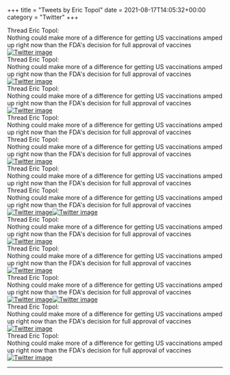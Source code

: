 +++
title = "Tweets by Eric Topol" 
date = 2021-08-17T14:05:32+00:00
category = "Twitter"
+++
<div class="tweet"> 
<div class="profile"> 
Thread Eric Topol: 
</div> 
<div class="tweet-content">Nothing could make more of a difference for getting US vaccinations amped up right now than the FDA's decision for full approval of vaccines</div></div><a href="E8_3_4xXsAMu_84.png"  ><img src="E8_3_4xXsAMu_84.png" alt="Twitter image" ></img></a><div class="tweet"> 
<div class="profile"> 
Thread Eric Topol: 
</div> 
<div class="tweet-content">Nothing could make more of a difference for getting US vaccinations amped up right now than the FDA's decision for full approval of vaccines</div></div><a href="E8_6yN5WEAsjAIH.jpg"  ><img src="E8_6yN5WEAsjAIH.jpg" alt="Twitter image" ></img></a><div class="tweet"> 
<div class="profile"> 
Thread Eric Topol: 
</div> 
<div class="tweet-content">Nothing could make more of a difference for getting US vaccinations amped up right now than the FDA's decision for full approval of vaccines</div></div><a href="E8_9SDWWYAUBXRS.jpg"  ><img src="E8_9SDWWYAUBXRS.jpg" alt="Twitter image" ></img></a><div class="tweet"> 
<div class="profile"> 
Thread Eric Topol: 
</div> 
<div class="tweet-content">Nothing could make more of a difference for getting US vaccinations amped up right now than the FDA's decision for full approval of vaccines</div></div><div class="tweet"> 
<div class="profile"> 
Thread Eric Topol: 
</div> 
<div class="tweet-content">Nothing could make more of a difference for getting US vaccinations amped up right now than the FDA's decision for full approval of vaccines</div></div><a href="E9AJhqHVIAg6tpC.jpg"  ><img src="E9AJhqHVIAg6tpC.jpg" alt="Twitter image" ></img></a><div class="tweet"> 
<div class="profile"> 
Thread Eric Topol: 
</div> 
<div class="tweet-content">Nothing could make more of a difference for getting US vaccinations amped up right now than the FDA's decision for full approval of vaccines</div></div><div class="tweet"> 
<div class="profile"> 
Thread Eric Topol: 
</div> 
<div class="tweet-content">Nothing could make more of a difference for getting US vaccinations amped up right now than the FDA's decision for full approval of vaccines</div></div><a href="E9At9OKVUAMuJcw.jpg"  ><img src="E9At9OKVUAMuJcw.jpg" alt="Twitter image" ></img></a><a href="E9At-jUUcAc3F7E.jpg"  ><img src="E9At-jUUcAc3F7E.jpg" alt="Twitter image" ></img></a><div class="tweet"> 
<div class="profile"> 
Thread Eric Topol: 
</div> 
<div class="tweet-content">Nothing could make more of a difference for getting US vaccinations amped up right now than the FDA's decision for full approval of vaccines</div></div><a href="E9Az50dVoAQq8IC.jpg"  ><img src="E9Az50dVoAQq8IC.jpg" alt="Twitter image" ></img></a><div class="tweet"> 
<div class="profile"> 
Thread Eric Topol: 
</div> 
<div class="tweet-content">Nothing could make more of a difference for getting US vaccinations amped up right now than the FDA's decision for full approval of vaccines</div></div><a href="E9A8RIfVoAIFWpq.jpg"  ><img src="E9A8RIfVoAIFWpq.jpg" alt="Twitter image" ></img></a><div class="tweet"> 
<div class="profile"> 
Thread Eric Topol: 
</div> 
<div class="tweet-content">Nothing could make more of a difference for getting US vaccinations amped up right now than the FDA's decision for full approval of vaccines</div></div><a href="E9BvWhtUYAYF7ik.jpg"  ><img src="E9BvWhtUYAYF7ik.jpg" alt="Twitter image" ></img></a><a href="E9BvY0BVIAAZ9_f.jpg"  ><img src="E9BvY0BVIAAZ9_f.jpg" alt="Twitter image" ></img></a><div class="tweet"> 
<div class="profile"> 
Thread Eric Topol: 
</div> 
<div class="tweet-content">Nothing could make more of a difference for getting US vaccinations amped up right now than the FDA's decision for full approval of vaccines</div></div><a href="E9B6vSqVoAkjksq.png"  ><img src="E9B6vSqVoAkjksq.png" alt="Twitter image" ></img></a><div class="tweet"> 
<div class="profile"> 
Thread Eric Topol: 
</div> 
<div class="tweet-content">Nothing could make more of a difference for getting US vaccinations amped up right now than the FDA's decision for full approval of vaccines</div></div><a href="E9CQvMMVkAITtMa.jpg"  ><img src="E9CQvMMVkAITtMa.jpg" alt="Twitter image" ></img></a>

---